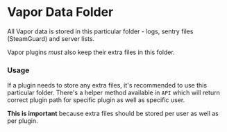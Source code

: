 # Vapor Data Folder

All Vapor data is stored in this particular folder - logs, sentry files (SteamGuard) and server lists.

Vapor plugins *must* also keep their extra files in this folder.

### Usage

If a plugin needs to store any extra files, it's recommended to use this particular folder.
There's a helper method available in `API` which will return correct plugin path for specific plugin
as well as specific user.

**This is important** because extra files should be stored per user as well as per plugin.
